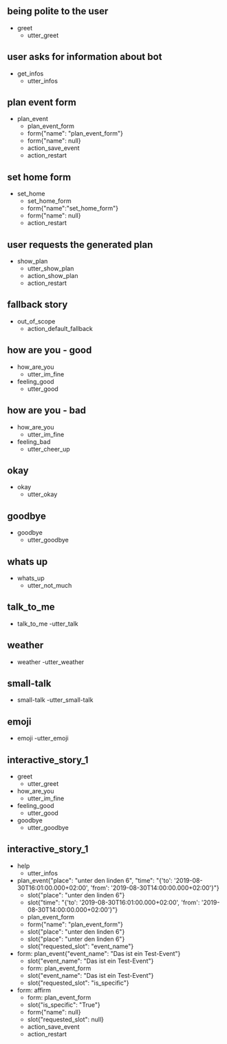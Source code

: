 ## being polite to the user
* greet
    - utter_greet

## user asks for information about bot
* get_infos
	- utter_infos
	
<!--------------------------->
<!-- START: EVENT PLANNING -->
<!--------------------------->
## plan event form
* plan_event
	- plan_event_form
	- form{"name": "plan_event_form"}
	- form{"name": null}
	- action_save_event
	- action_restart

## set home form
* set_home
	- set_home_form
	- form{"name":"set_home_form"}
	- form{"name": null}
	- action_restart
	
<!------------------------->
<!-- END: EVENT PLANNING -->
<!------------------------->

## user requests the generated plan
* show_plan
    - utter_show_plan
    - action_show_plan
    - action_restart


## fallback story
* out_of_scope
    - action_default_fallback


<!-- Small-Talk -->
## how are you - good
* how_are_you
	- utter_im_fine
* feeling_good
	- utter_good
	
## how are you - bad
* how_are_you
	- utter_im_fine
* feeling_bad
	- utter_cheer_up
	
## okay
* okay
	- utter_okay
	
## goodbye
* goodbye
	- utter_goodbye
	
## whats up
* whats_up
	- utter_not_much
	
## talk_to_me
* talk_to_me
	-utter_talk
	
## weather
* weather
	-utter_weather
	
## small-talk
* small-talk
	-utter_small-talk
	
## emoji
* emoji
	-utter_emoji

## interactive_story_1
* greet
    - utter_greet
* how_are_you
    - utter_im_fine
* feeling_good
    - utter_good
* goodbye
    - utter_goodbye

## interactive_story_1
* help
    - utter_infos
* plan_event{"place": "unter den linden 6", "time": "{'to': '2019-08-30T16:01:00.000+02:00', 'from': '2019-08-30T14:00:00.000+02:00'}"}
    - slot{"place": "unter den linden 6"}
    - slot{"time": "{'to': '2019-08-30T16:01:00.000+02:00', 'from': '2019-08-30T14:00:00.000+02:00'}"}
    - plan_event_form
    - form{"name": "plan_event_form"}
    - slot{"place": "unter den linden 6"}
    - slot{"place": "unter den linden 6"}
    - slot{"requested_slot": "event_name"}
* form: plan_event{"event_name": "Das ist ein Test-Event"}
    - slot{"event_name": "Das ist ein Test-Event"}
    - form: plan_event_form
    - slot{"event_name": "Das ist ein Test-Event"}
    - slot{"requested_slot": "is_specific"}
* form: affirm
    - form: plan_event_form
    - slot{"is_specific": "True"}
    - form{"name": null}
    - slot{"requested_slot": null}
    - action_save_event
    - action_restart
